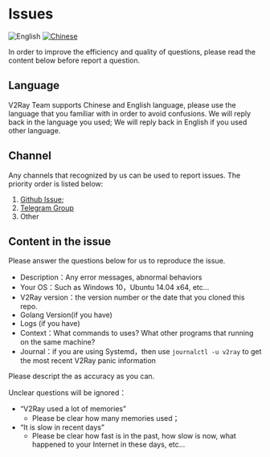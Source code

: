 # Issues

![English](../resources/english.svg) [![Chinese](../resources/chinese.svg)](https://www.v2ray.com/chapter_01/issue.html)

In order to improve the efficiency and quality of questions, please read the content below before report a question.

## Language

V2Ray Team supports Chinese and English language, please use the language that you familiar with in order to avoid confusions. We will reply back in the language you used; We will reply back in English if you used other language.

## Channel

Any channels that recognized by us can be used to report issues. The priority order is listed below:

1. [Github Issue](https://github.com/v2ray/v2ray-core/issues);
1. [Telegram Group](https://telegram.me/projectv2ray)
1. Other

## Content in the issue

Please answer the questions below for us to reproduce the issue.

* Description：Any error messages, abnormal behaviors
* Your OS：Such as Windows 10，Ubuntu 14.04 x64, etc...
* V2Ray version：the version number or the date that you cloned this repo.
* Golang Version(if you have)
* Logs (if you have)
* Context：What commands to uses? What other programs that running on the same machine?
* Journal：if you are using Systemd，then use `journalctl -u v2ray` to get the most recent V2Ray panic information

Please descript the as accuracy as you can.

Unclear questions will be ignored：

* “V2Ray used a lot of memories”
  * Please be clear how many memories used；
* “It is slow in recent days”
  * Please be clear how fast is in the past, how slow is now, what happened to your Internet in these days, etc...
